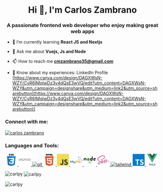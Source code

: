 <h1 align="center">Hi 👋, I'm Carlos Zambrano</h1>
<h3 align="center">A passionate frontend web developer who enjoy making great web apps</h3>

- 🌱 I’m currently learning **React JS and Nextjs**

- 💬 Ask me about **Vuejs, Js and Node**

- 📫 How to reach me **cmzambrano35@gmail.com**

- 📄 Know about my experiences: LinkedIn Profile [https://www.canva.com/design/DAGXWsN-WZY/CyR6IMqlwDz3v4dQsE3wVQ/edit?utm_content=DAGXWsN-WZY&utm_campaign=designshare&utm_medium=link2&utm_source=sharebutton](https://www.canva.com/design/DAGXWsN-WZY/CyR6IMqlwDz3v4dQsE3wVQ/edit?utm_content=DAGXWsN-WZY&utm_campaign=designshare&utm_medium=link2&utm_source=sharebutton)]

<h3 align="left">Connect with me:</h3>
<p align="left">
<a href="https://linkedin.com/in/carlos zambrano" target="blank"><img align="center" src="https://raw.githubusercontent.com/rahuldkjain/github-profile-readme-generator/master/src/images/icons/Social/linked-in-alt.svg" alt="carlos zambrano" height="30" width="40" /></a>
</p>

<h3 align="left">Languages and Tools:</h3>
<p align="left"> <a href="https://www.w3schools.com/css/" target="_blank" rel="noreferrer"> <img src="https://raw.githubusercontent.com/devicons/devicon/master/icons/css3/css3-original-wordmark.svg" alt="css3" width="40" height="40"/> </a> <a href="https://expressjs.com" target="_blank" rel="noreferrer"> <img src="https://raw.githubusercontent.com/devicons/devicon/master/icons/express/express-original-wordmark.svg" alt="express" width="40" height="40"/> </a> <a href="https://git-scm.com/" target="_blank" rel="noreferrer"> <img src="https://www.vectorlogo.zone/logos/git-scm/git-scm-icon.svg" alt="git" width="40" height="40"/> </a> <a href="https://www.w3.org/html/" target="_blank" rel="noreferrer"> <img src="https://raw.githubusercontent.com/devicons/devicon/master/icons/html5/html5-original-wordmark.svg" alt="html5" width="40" height="40"/> </a> <a href="https://developer.mozilla.org/en-US/docs/Web/JavaScript" target="_blank" rel="noreferrer"> <img src="https://raw.githubusercontent.com/devicons/devicon/master/icons/javascript/javascript-original.svg" alt="javascript" width="40" height="40"/> </a> <a href="https://www.mysql.com/" target="_blank" rel="noreferrer"> <img src="https://raw.githubusercontent.com/devicons/devicon/master/icons/mysql/mysql-original-wordmark.svg" alt="mysql" width="40" height="40"/> </a> <a href="https://nodejs.org" target="_blank" rel="noreferrer"> <img src="https://raw.githubusercontent.com/devicons/devicon/master/icons/nodejs/nodejs-original-wordmark.svg" alt="nodejs" width="40" height="40"/> </a> <a href="https://sass-lang.com" target="_blank" rel="noreferrer"> <img src="https://raw.githubusercontent.com/devicons/devicon/master/icons/sass/sass-original.svg" alt="sass" width="40" height="40"/> </a> <a href="https://tailwindcss.com/" target="_blank" rel="noreferrer"> <img src="https://www.vectorlogo.zone/logos/tailwindcss/tailwindcss-icon.svg" alt="tailwind" width="40" height="40"/> </a> <a href="https://www.typescriptlang.org/" target="_blank" rel="noreferrer"> <img src="https://raw.githubusercontent.com/devicons/devicon/master/icons/typescript/typescript-original.svg" alt="typescript" width="40" height="40"/> </a> <a href="https://vuejs.org/" target="_blank" rel="noreferrer"> <img src="https://raw.githubusercontent.com/devicons/devicon/master/icons/vuejs/vuejs-original-wordmark.svg" alt="vuejs" width="40" height="40"/> </a> </p>

<p><img align="left" src="https://github-readme-stats.vercel.app/api/top-langs?username=carlpy&show_icons=true&locale=en&layout=compact" alt="carlpy" /></p>

<p>&nbsp;<img align="center" src="https://github-readme-stats.vercel.app/api?username=carlpy&show_icons=true&locale=en" alt="carlpy" /></p>

<p><img align="center" src="https://github-readme-streak-stats.herokuapp.com/?user=carlpy&" alt="carlpy" /></p>


